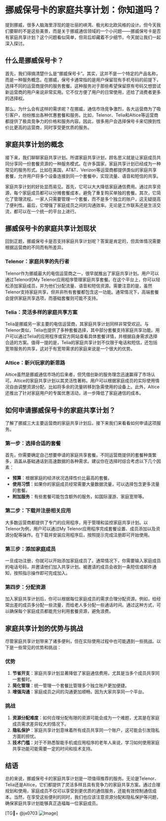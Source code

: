# 挪威保号卡的家庭共享计划：你知道吗？

提到挪威，很多人脑海里浮现的是壮丽的峡湾、极光和北欧风格的设计。但今天我们要聊的不是这些美景，而是关于挪威通信领域的一个小问题——挪威保号卡是否有家庭共享计划？这个问题看似简单，但背后却藏着不少细节，今天就让我们一起深入探讨。

## 什么是挪威保号卡？

首先，我们得搞清楚什么是“挪威保号卡”。其实，这并不是一个特定的产品名称，而是一种服务概念。在挪威，保号卡通常指的是用户保留现有手机号码的前提下，选择不同的运营商提供的服务套餐。这种服务对于那些希望保留原有号码又想尝试新运营商的用户来说非常实用。它不仅方便了用户的日常使用，还给了消费者更多的选择权。

那么，为什么会有这样的需求呢？在挪威，通信市场竞争激烈，各大运营商为了吸引客户，纷纷推出各种优惠套餐和服务。比如，Telenor、Telia和Altice等运营商都提供了极具竞争力的价格和服务内容。因此，很多用户会选择保号卡来切换到性价比更高的运营商，同时享受更优质的服务。

## 家庭共享计划的概念

接下来，我们聊聊家庭共享计划。所谓家庭共享计划，顾名思义就是让家庭成员共同分享同一份套餐资源的一种服务模式。在许多国家，家庭共享计划已经成为一种常见的服务形式。比如在美国，AT&T、Verizon等运营商都提供类似的家庭共享套餐，允许用户将多个设备连接到同一个套餐中，实现流量、语音和短信的共享。

家庭共享计划的好处显而易见。首先，它可以大大降低家庭通信费用。通过共享资源，每个家庭成员都可以分摊套餐成本，避免了重复购买单独的套餐。其次，它简化了管理流程。一家人只需要管理一个套餐，而不是多个独立的账户，这无疑提高了便利性。最后，它增强了家庭成员之间的沟通效率。无论是工作联系还是生活交流，都可以在一个统一的平台上进行。

## 挪威保号卡的家庭共享计划现状

回到正题，挪威保号卡是否支持家庭共享计划呢？答案是肯定的，但具体情况需要根据运营商的不同而有所差异。

### Telenor：家庭共享的先行者

Telenor作为挪威最大的电信运营商之一，很早就推出了家庭共享计划。用户可以通过Telenor的My Telenor应用程序管理家庭共享套餐。在这个平台上，你可以轻松添加家庭成员，并为他们分配流量、语音和短信资源。需要注意的是，虽然Telenor支持家庭共享，但并非所有套餐都包含这一功能。通常情况下，高端套餐会提供家庭共享选项，而基础套餐则可能不支持。

### Telia：灵活多样的家庭共享方案

Telia是挪威另一家主要的电信运营商，其家庭共享计划同样非常受欢迎。与Telenor类似，Telia也提供了多种套餐选择，其中部分套餐支持家庭共享功能。用户可以通过Telia的应用程序或官方网站查看具体套餐详情，并根据自身需求选择合适的方案。值得一提的是，Telia的家庭共享计划不仅限于电话和短信，还包括宽带服务的共享，这对于有宽带需求的家庭来说是一个很大的优势。

### Altice：新兴玩家的新思路

Altice虽然是挪威通信市场的后来者，但凭借创新的服务理念迅速赢得了市场认可。Altice的家庭共享计划以其灵活性著称。用户可以根据家庭成员的实际使用情况自由调整资源分配，比如将多余的流量转移到急需使用的设备上。此外，Altice还推出了针对家庭用户的专属优惠活动，进一步降低了家庭通信的成本。

## 如何申请挪威保号卡的家庭共享计划？

了解了挪威三大主要运营商的家庭共享计划后，接下来我们来看看如何申请这项服务。

### 第一步：选择合适的套餐

首先，你需要确定自己想要申请的家庭共享套餐。不同运营商提供的套餐种类繁多，涵盖从基础通话到高速数据的各种需求。建议你在选择时综合考虑以下几个因素：

- **预算**：根据家庭的经济状况选择性价比最高的套餐。
- **使用习惯**：如果你的家庭成员经常需要大量数据流量，可以选择包含更多流量的套餐。
- **附加服务**：有些套餐可能包含额外的服务，如国际漫游、家庭宽带等。

### 第二步：下载并注册相关应用

大多数运营商都提供了专门的应用程序，用于管理和监控家庭共享计划。以Telenor为例，用户可以通过My Telenor应用程序完成套餐设置、成员添加以及资源分配等操作。在下载并安装应用程序后，按照提示完成注册即可开始使用。

### 第三步：添加家庭成员

一旦成功注册，你就可以开始添加家庭成员了。通常情况下，你需要输入家庭成员的电话号码，并邀请他们加入共享计划。被邀请的成员会收到一条短信或邮件通知，按照指示操作即可完成加入。

### 第四步：分配资源

加入家庭共享计划后，你可以根据每位家庭成员的需求合理分配资源。例如，给经常出差的成员多分配一些流量，而给老人多分配一些通话时间。通过这种方式，可以确保每个家庭成员都能充分利用套餐资源，避免浪费。

## 家庭共享计划的优势与挑战

尽管家庭共享计划带来了诸多便利，但在实际使用过程中也可能遇到一些挑战。以下是一些常见的优势和挑战：

### 优势

1. **节省开支**：家庭共享计划显著降低了家庭通信费用，尤其是当多个成员共享同一套餐时。
2. **简化管理**：统一管理一个套餐比管理多个独立账户更加便捷。
3. **增强沟通**：家庭成员之间的沟通更加顺畅，因为大家共享同一个平台。

### 挑战

1. **资源分配难度**：如何合理分配有限的资源可能会成为一个难题，尤其是在家庭成员需求差异较大的情况下。
2. **隐私保护**：家庭共享计划意味着所有成员共享同一个账户，这可能会引发隐私方面的担忧。
3. **技术门槛**：对于不熟悉智能手机或应用程序的老年人来说，学习如何使用家庭共享功能可能需要一定的时间和技术支持。

## 结语

总的来说，挪威保号卡的家庭共享计划是一项值得推荐的服务。无论是Telenor、Telia还是Altice，它们都提供了灵活多样且具有竞争力的家庭共享方案。通过合理规划和使用，家庭成员不仅可以享受到更优质的通信服务，还能有效控制通信成本。当然，在享受这些便利的同时，我们也应该注意资源分配和隐私保护等问题，确保家庭共享计划能够真正造福每一位家庭成员。

[TG💪+ @jx0703 ![Image](https://github.com/user-attachments/assets/dbca1d08-cadb-493c-b0ec-ad6f7a83f270)]